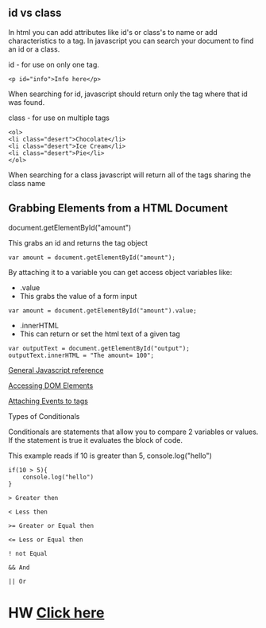 
## id vs class

In html you can add attributes like id's or class's to name or add characteristics to a tag. In javascript you can search your document to find an id or a class. 

id - for use on only one tag.

``` <p id="info">Info here</p> ```

When searching for id, javascript should return only the tag where that id was found.

class - for use on multiple tags

```
<ol>
<li class="desert">Chocolate</li>
<li class="desert">Ice Cream</li>
<li class="desert">Pie</li>
</ol>

```

When searching for a class javascript will return all of the tags sharing the class name


## Grabbing Elements from a HTML Document

document.getElementById("amount")

This grabs an id and returns the tag object

``` var amount = document.getElementById("amount"); ```

By attaching it to a variable you can get access object variables like:

* .value
 * This grabs the value of a form input
 ``` 
var amount = document.getElementById("amount").value;
```
 
* .innerHTML
 * This can return or set the html text of a given tag


``` 
var outputText = document.getElementById("output");
outputText.innerHTML = "The amount= 100";

```

[General Javascript reference](https://www.w3schools.com/jsref/default.asp)

[Accessing DOM Elements](https://www.w3schools.com/js/js_htmldom_elements.asp)


[Attaching Events to tags](https://www.w3schools.com/jsref/dom_obj_event.asp)


Types of Conditionals

Conditionals are statements that allow you to compare 2 variables or values. If the statement is true it evaluates the block of code.


This example reads if 10 is greater than 5, console.log("hello")
```
if(10 > 5){
    console.log("hello")
}
```
```
> Greater then

< Less then

>= Greater or Equal then

<= Less or Equal then

! not Equal

&& And

|| Or

```
# HW [Click here]()
